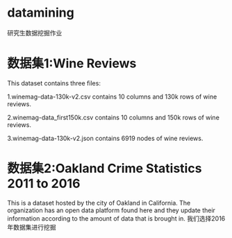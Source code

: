 # datamining
研究生数据挖掘作业
# 数据集1:Wine Reviews
This dataset contains three files:

1.winemag-data-130k-v2.csv contains 10 columns and 130k rows of wine reviews.

2.winemag-data_first150k.csv contains 10 columns and 150k rows of wine reviews.

3.winemag-data-130k-v2.json contains 6919 nodes of wine reviews.

# 数据集2:Oakland Crime Statistics 2011 to 2016
This is a dataset hosted by the city of Oakland in California. The organization has an open data platform found here and they update their information according to the amount of data that is brought in. 
我们选择2016年数据集进行挖掘

